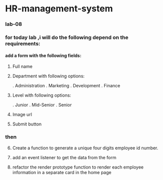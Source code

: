 # HR-management-system
### lab-08
### for today lab ,i will do the following depend on the requirements:
 #### add a form with the following fields:

 1. Full name
 2. Department with following options:

    . Administration
    . Marketing
    .  Development
    .  Finance
3. Level with following options:

    . Junior
    .  Mid-Senior
    . Senior

4. Image url

5. Submit button

### then 
6. Create a function to generate a unique four digits employee id number.

7.  add an event listener to get the data from the form 
8. refactor the render prototype function to render each employee information in a separate card in the home page